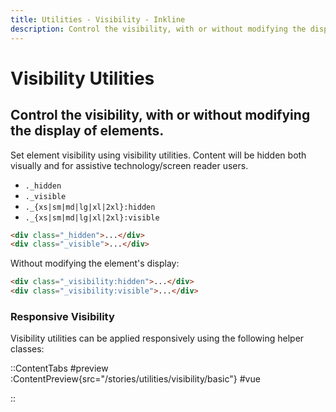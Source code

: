 ```yaml
---
title: Utilities - Visibility - Inkline
description: Control the visibility, with or without modifying the display of elements. 
---
```


# Visibility Utilities
## Control the visibility, with or without modifying the display of elements. 

Set element visibility using visibility utilities. Content will be hidden both visually and for assistive technology/screen reader users.

- `._hidden`
- `._visible`
- `._{xs|sm|md|lg|xl|2xl}:hidden`
- `._{xs|sm|md|lg|xl|2xl}:visible`

~~~html
<div class="_hidden">...</div>
<div class="_visible">...</div>
~~~

Without modifying the element's display:

~~~html
<div class="_visibility:hidden">...</div>
<div class="_visibility:visible">...</div>
~~~

### Responsive Visibility
Visibility utilities can be applied responsively using the following helper classes:

::ContentTabs
#preview
:ContentPreview{src="/stories/utilities/visibility/basic"}
#vue
<!-- Autodocs{src="@inkline/inkline/stories/utilities/visibility/basic.raw.vue" lang="vue"} -->
::
